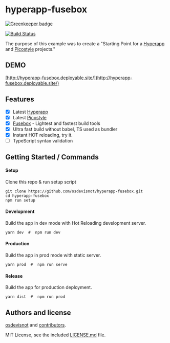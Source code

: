 # hyperapp-fusebox

[![Greenkeeper badge](https://badges.greenkeeper.io/osdevisnot/hyperapp-fusebox.svg)](https://greenkeeper.io/)

[![Build Status](https://travis-ci.org/osdevisnot/hyperapp-fusebox.svg)](https://travis-ci.org/osdevisnot/hyperapp-fusebox)

The purpose of this example was to create a "Starting Point for a [Hyperapp](https://hyperapp.js.org/) and [Picostyle](https://github.com/picostyle/picostyle) projects."

## DEMO
[http://hyperapp-fusebox.deployable.site/](http://hyperapp-fusebox.deployable.site/)

## Features
- [x] Latest [Hyperapp](https://hyperapp.js.org/)
- [x] Latest [Picostyle](https://github.com/picostyle/picostyle)
- [x] [Fusebox](http://fuse-box.org/) - Lightest and fastest build tools
- [x] Ultra fast build without babel, TS used as bundler
- [x] Instant HOT reloading, try it.
- [ ] TypeScript syntax validation

## Getting Started / Commands

#### Setup
Clone this repo & run setup script
```
git clone https://github.com/osdevisnot/hyperapp-fusebox.git
cd hyperapp-fusebox
npm run setup
```

#### Development
Build the app in dev mode with Hot Reloading development server.
```
yarn dev  #  npm run dev
```

#### Production
Build the app in prod mode with static server.
```
yarn prod  #  npm run serve
```

#### Release
Build the app for production deployment.
```
yarn dist  #  npm run prod
```

## Authors and license

[osdevisnot](https://github.com/osdevisnot) and [contributors](https://github.com/osdevisnot/hyperapp-fusebox/graphs/contributors).

MIT License, see the included [LICENSE.md](LICENSE.md) file.
